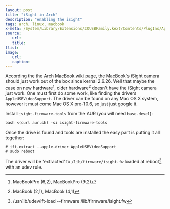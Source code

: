 ```yaml
---
layout: post
title: "iSight in Arch"
description: "enabling the isight"
tags: arch, linux, macbook
x-meta: /System/Library/Extensions/IOUSBFamily.kext/Contents/PlugIns/AppleUSBVideoSupport.kext/Contents/MacOS/AppleUSBVideoSupport
source:
   url:
   title:
llist:
image:
   url:
   caption:
---
```


According the the Arch [MacBook wiki page][macBookWiki], the MacBook's iSight camera should just work out of the box since kernal 2.6.26. Well that maybe the case on new hardware[^newMac], older hardware[^oldMac] doesn't have the iSight camera just work. One must first do some work, like finding the drivers `AppleUSBVideoSupport`. The driver can be found on any Mac OS X system, however it must come Mac OS X pre-10.6, so just just google it.

Install `isight-firmware-tools` from the AUR (you will need `base-devel`):

	bash <(curl aur.sh) -si isight-firmware-tools

Once the drive is found and tools are installed the easy part is putting it all together:

	# ift-extract --apple-driver AppleUSBVideoSupport
	# sudo reboot

The driver will be 'extracted' to `/lib/firmware/isight.fw` loaded at reboot[^skipReboot] with an udev rule.

[^newMac]: MacBookPro (6,2), MacBookPro (9,2)
[^oldMac]: MacBook (2,1), MacBook (4,1)
[^skipReboot]: /usr/lib/udev/ift-load --firmware /lib/firmware/isight.fw

[macBookWiki]: https://wiki.archlinux.org/index.php/MacBook#iSight			"modified on 12 May 2013, at 08:49"
